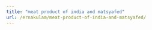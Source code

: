 ```yaml
---
title: "meat product of india and matsyafed"
url: /ernakulam/meat-product-of-india-and-matsyafed/
---
```

